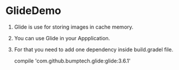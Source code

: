 # GlideDemo

1. Glide is use for storing images in cache memory.

2. You can use Glide in your Appplication.

3.	For that you need to add one dependency inside build.gradel file.

	compile 'com.github.bumptech.glide:glide:3.6.1'
	